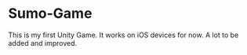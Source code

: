 # Sumo-Game
This is my first Unity Game. It works on iOS devices for now. A lot to be added and improved.
